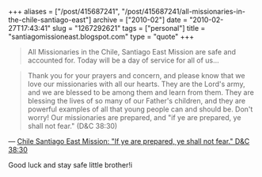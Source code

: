 +++
aliases = ["/post/415687241", "/post/415687241/all-missionaries-in-the-chile-santiago-east"]
archive = ["2010-02"]
date = "2010-02-27T17:43:41"
slug = "1267292621"
tags = ["personal"]
title = "santiagomissioneast.blogspot.com"
type = "quote"
+++

> All Missionaries in the Chile, Santiago East Mission are safe and
> accounted for. Today will be a day of service for all of us...
 
> Thank you for your prayers and concern, and please know that we love our
> missionaries with all our hearts. They are the Lord's army, and we are
> blessed to be among them and learn from them. They are blessing the
> lives of so many of our Father's children, and they are powerful
> examples of all that young people can and should be. Don't worry! Our
> missionaries are prepared, and "if ye are prepared, ye shall not fear."
> (D&C 38:30)

&mdash; [Chile Santiago East Mission: "If ye are prepared, ye shall not
fear." D&C 38:30][1]

Good luck and stay safe little brother!i

[1]: http://santiagomissioneast.blogspot.com/2010/02/if-ye-are-prepared-ye-shall-not-fear-d.html
